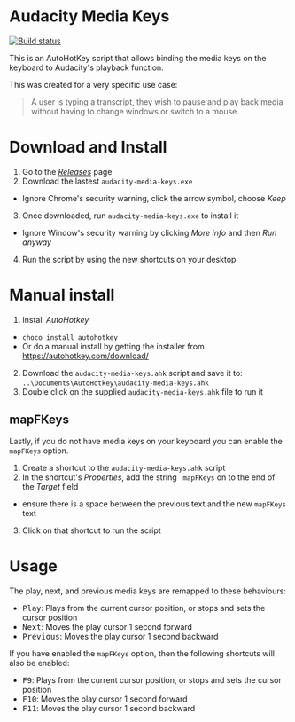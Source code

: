# Audacity Media Keys

[![Build status](https://ci.appveyor.com/api/projects/status/bucrrf2eybpqeurf?svg=true)](https://ci.appveyor.com/project/antmt/audacity-media-keys)

This is an AutoHotKey script that allows binding the media keys on the keyboard
to Audacity's playback function.

This was created for a very specific use case:

> A user is typing a transcript, they wish to pause and play back media
> without having to change windows or switch to a mouse.

# Download and Install

1. Go to the [_Releases_](https://github.com/atruskie/audacity-media-keys/releases) page
2. Download the lastest `audacity-media-keys.exe`
  - Ignore Chrome's security warning, click the arrow symbol, choose _Keep_
3. Once downloaded, run `audacity-media-keys.exe` to install it
  - Ignore Window's security warning by clicking _More info_ and then _Run anyway_
4. Run the script by using the new shortcuts on your desktop

# Manual install

1. Install _AutoHotkey_
  - `choco install autohotkey`
  - Or do a manual install by getting the installer from https://autohotkey.com/download/
2. Download the `audacity-media-keys.ahk` script and save it to:
`..\Documents\AutoHotkey\audacity-media-keys.ahk`
3. Double click on the supplied `audacity-media-keys.ahk` file to run it

## mapFKeys

Lastly, if you do not have media keys on your keyboard you can enable the `mapFKeys` option.

1. Create a shortcut to the `audacity-media-keys.ahk` script
2. In the shortcut's _Properties_, add the string ` mapFKeys` on to the end of the _Target_ field
  - ensure there is a space between the previous text and the new `mapFKeys` text
3. Click on that shortcut to run the script

# Usage

The play, next, and previous media keys are remapped to these behaviours:

- <kbd>Play</kbd>: Plays from the current cursor position, or stops and sets the cursor position
- <kbd>Next</kbd>: Moves the play cursor 1 second forward
- <kbd>Previous</kbd>: Moves the play cursor 1 second backward

If you have enabled the `mapFKeys` option, then the following shortcuts will also be enabled:

- <kbd>F9</kbd>: Plays from the current cursor position, or stops and sets the cursor position
- <kbd>F10</kbd>: Moves the play cursor 1 second forward
- <kbd>F11</kbd>: Moves the play cursor 1 second backward

